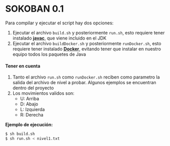 # SOKOBAN 0.1

Para compilar y ejecutar el script hay dos opciones:

1. Ejecutar el archivo `build.sh` y posteriormente `run.sh`, esto requiere tener instalado **<abbr title="Compilador principal de Java">javac</abbr>**, que viene incluido en el JDK
2. Ejecutar el archivo `buildDocker.sh` y posteriormente `runDocker.sh`, esto requiere tener instalado **<abbr title="Plataforma para la virtualización por medio de contenedores">Docker</abbr>**, evitando tener que instalar en nuestro equipo todos los paquetes de Java

#### Tener en cuenta
1. Tanto el archivo `run.sh` como `runDocker.sh` reciben como parametro la salida del archivo de nivel a probar. Algunos ejemplos se encuentran dentro del proyecto
2. Los movimientos validos son: 
    - U: Arriba
    - D: Abajo
    - L: Izquierda
    - R: Derecha


**Ejemplo de ejecución:**
```sh
$ sh build.sh
$ sh run.sh < nivel1.txt
```